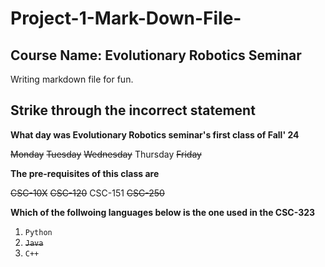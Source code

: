 # Project-1-Mark-Down-File-

## Course Name: Evolutionary Robotics Seminar 
Writing markdown file for fun.

## Strike through the incorrect statement 
**What day was Evolutionary Robotics seminar's first class of Fall' 24**

~~Monday~~ 
~~Tuesday~~
~~Wednesday~~ 
Thursday
~~Friday~~

**The pre-requisites of this class are**

~~CSC-10X~~
~~CSC-120~~
CSC-151
~~CSC-250~~

**Which of the follwoing languages below is the one used in the CSC-323**
1. `Python`
2. ~~`Java`~~
3. `C++`



